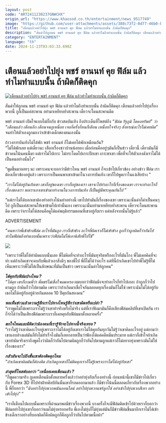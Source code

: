 ```yaml
---
layout: post
code: "ART2411230237GNWCHX"
origin_url: "https://www.khaosod.co.th/entertainment/news_9517749"
image: "https://github.com/user-attachments/assets/388c73f2-0d77-46b0-bd5f-019945f0773e"
title: "เตือนแล้วอย่าไปยุ่ง พชร์ อานนท์ คุย ฟิล์ม แล้วทำไมทำแบบนั้น ถ้าผิดก็ติดคุก"
description: "ลั่นด่าให้ถูกคน พชร์ อานนท์ คุย ฟิล์ม แล้วทำไมถึงทำแบบนั้น ถ้าผิดก็ติดคุก เตือนแล้วอย่าไปยุ่งเรื่องพวกนี้ กูก็เป็นแค่สะพาน อย่ามาเหยียบย่ำสะพาน"
category: "ENTERTAINMENT"
language: "th"
date: 2024-11-23T03:03:33.690Z
---
```


# เตือนแล้วอย่าไปยุ่ง พชร์ อานนท์ คุย ฟิล์ม แล้วทำไมทำแบบนั้น ถ้าผิดก็ติดคุก

[![เตือนแล้วอย่าไปยุ่ง พชร์ อานนท์ คุย ฟิล์ม แล้วทำไมทำแบบนั้น ถ้าผิดก็ติดคุก](https://www.khaosod.co.th/wpapp/uploads/2024/11/pojfilmks2311679998.jpg "เตือนแล้วอย่าไปยุ่ง พชร์ อานนท์ คุย ฟิล์ม แล้วทำไมทำแบบนั้น ถ้าผิดก็ติดคุก")](https://www.khaosod.co.th/wpapp/uploads/2024/11/pojfilmks2311679998.jpg)

ลั่นด่าให้ถูกคน พชร์ อานนท์ คุย ฟิล์ม แล้วทำไมถึงทำแบบนั้น ถ้าผิดก็ติดคุก เตือนแล้วอย่าไปยุ่งเรื่องพวกนี้ กูก็เป็นแค่สะพาน อย่ามาเหยียบย่ำสะพาน เดี๋ยวจะโดนสะพานดีด

พชร์ อานนท์ เปิดใจแบบไม่กั๊กกับ ข่าวสดบันเทิง ถึงประเด็นที่โพสต์ถึง _“ฟิล์ม รัฐภูมิ โตคงทรัพย์” ว่า “เตือนแล้ว เตือนอีก เตือนจนกูเหนื่อย เจอกี่ครั้งกี่หนก็เตือน เหนื่อยใจจริงๆ สังหรณ์อะไรไม่เคยผิด”_ จนทำให้ตัวเองถูกมองว่าเข้าข้างเด็กของตนเองนั้น

ถ้าวงการบันเทิงไม่ได้พัก พชร์ อานนท์ ก็ไม่เคยได้พักเหมือนกัน?  
“ไม่ได้พักเลย แต่เดี๋ยวนะ เสือกเรื่องชาวบ้านน้อยลง เมื่อก่อนคืออยู่ๆมันก็เป็นข่าว เดี๋ยวนี้ เดี๋ยวมันก็มีข่าวคนโน้นคนนี้มา แต่เราไม่ไปเกาะ ไม่กระโดดไปเกาะปีกเขา เกาะขาเขา เพื่อที่จะให้ตัวเองดังเราไม่ได้เป็นคนอย่างนั้นไง”

“พูดขึ้นมาลอยๆ นะ เพราะคนจะบอกว่ามีข่าวไหน พชร์ อานนท์ ก็จะเข้าไปเกี่ยวข้อง อย่างข่าว ฟิล์ม เราต้องเกี่ยวข้องอยู่แล้ว เพราะเราเป็นคนพาเขาเข้ามาในวงการบันเทิง เขาก็ไปพูดเราในแง่เสียบ้าง ”

_“เราไม่ได้อยู่กินกับเขา เขาก็อยู่ของเขา เราก็อยู่ของเรา เขาจะไปทำอะไรก็เรื่องของเขา เราจะทำอะไรก็เรื่องของเรา พอเราเอาเขาเข้ามาทำงานในวงการบันเทิง ก็เป็นผู้มีพระคุณกันไป ”_

“แต่เราไม่ได้บอกเขาต้องทำอย่างโน้นทำอย่างนี้ เขาไปทำมันก็เรื่องของเขา เพราะฉะนั้นด่าก็ด่าเป็นคนๆไป กูก็เป็นแค่สะพานให้เขาข้ามไปเท่านั้นเอง เพราะฉะนั้นอย่ามาเหยียบย่ำสะพาน เดี๋ยวจะโดนสะพานดีด เพราะว่าเราไม่ได้สอนคือดูได้แค่พฤติกรรมตอนที่เขาอยู่กับเรา แต่หลังจากนั้นไม่รู้แล้ว”

ADVERTISEMENT

_“คนหาว่าพี่เข้าข้างฟิล์ม อะไรที่มันถูก เราก็เข้าข้าง อะไรที่ผิดเราก็ไม่เข้าข้าง ถูกก็ว่าถูกผิดก็ว่ากันไป ทำไมฟิล์มถึงทำแบบนั้นเพราะว่าฟิล์มไม่ได้เอานิสัยพี่ไปใช้”_

[![](https://www.khaosod.co.th/wpapp/uploads/2024/11/pojfilmks2311671.jpg)](https://www.khaosod.co.th/wpapp/uploads/2024/11/pojfilmks2311671.jpg)

“เพราะว่าพี่ไม่ได้ทำผิดแบบนั้นเลย พี่ไม่คิดที่จะทำอะไรที่มันทุจริตหรืออะไรที่มันโกง พี่ไม่เคยคิดที่จะทำ แต่ถ้าเกิดเขาจะคบกับพี่แล้วเอาสิ่งดีๆ ของพี่ไป พี่ก็ไม่ได้ว่าอะไร แต่ทีนี้ถ้าเกิดเขาไปทำพี่ไม่รู้พี่ไม่เห็นเพราะว่าพี่ไม่ได้เป็นลักษณะที่มันเป็นข่าว เพราะฉะนั้นด่าให้ถูกคน”

**_ได้คุยกับฟิล์มบ้างไหม ?_**  
_“ได้คุย เขาก็ถามพี่ว่า พี่พชร์ไม่เชื่อใจผมเหรอ_ ผมบอกว่าฟิล์มมึงจะทำอะไรก็ทำไปเถอะ ถ้าถูกก็ว่าไปตามถูก ถ้าผิดก็ว่าไปตามผิด เพราะว่าถ้าเกิดมาเชื่อใจกันตลอดทุกเรื่องมันก็ไม่ใช่ เพราะฉันไม่ได้อยู่กับเธอไม่ได้อยู่กับอยู่ด้วยกันตลอด 10 ปีคุยกันสองคน”

_**พอเห็นข่าวแล้วความรู้สึกเราไปทางไหนรู้สึกว่าเขาผิดหรือเปล่า ?**_  
“เราพูดไม่ได้เพราะเราไม่รู้ว่าเขาทำจริงหรือไม่จริง แต่ที่เราฟังมามันก็คือเสียงฟิล์มคลิปที่เขาเปิดกัน เราก็จำได้ว่าเป็นเสียงฟิล์มเพราะเราก็เคยคุยกับฟิล์มมาตั้งหลายครั้ง”

_**ตกใจไหมและมีคิดว่าน้องคนที่เรารู้จักจะไปทางนี้จริงเหรอ ?**_  
“เราไม่รู้ว่าเขาคิดอะไรอยู่เพราะเราไม่ได้อยู่กับเขาเราไม่ได้คุยกันทุกวันไม่รู้ว่าเขาคิดอะไรอยู่ แต่ถามว่าเขาแอบอ้างแต่มันก็ยังไม่สำเร็จไงมันก็เลยกลายเป็นว่าฟ้องได้แค่คดีหมิ่นประมาท แต่เราก็เข้าใจถ้าเกิดเขาทำผิดจริงเราถึงพูดไงว่าผิดก็ว่ากันไปตามผิดถูกก็ว่ากันไปตามถูกแต่เราก็ไม่อยากยุ่งเพราะมันไม่ใช่เรื่องของเรา”

_**กลัวมันจะไปถึงขั้นเขาต้องติดคุกไหม**_  
_“ถ้าเกิดเขาผิดมันก็ต้องติด ถ้าเกิดถูกเขาก็ไม่ติดคุกเราก็ไม่รู้เพราะเราไม่ได้อยู่กับเขา”_

_**ล่าสุดที่โพสต์บอกว่า “เหนื่อยเคยเตือนแล้ว ?**_  
“ก็พูดความจริง กูเคยเตือนมึงตั้งหลายครั้งแล้วว่าอย่ายุ่งกับเรื่องอย่างนี้ ก่อนหน้านี้เขาก็มีข่าวไปเกี่ยวกับ Forex 3D ที่ไปทำฝ่ายศิลป์อันนั้นเขาก็รอดออกมาแล้ว ก็มีข่าวโน้นนี้ตลอดเกี่ยวกับเรื่องพวกอย่างนี้ พี่ก็บอกว่า _“มึงอย่าไปยุ่งพวกพนันออนไลน์ อย่าไปยุ่งพวกแชร์ลูกโซ่ อย่าเข้าไปยุ่งพวกสีเทา อย่าเข้าไปยุ่ง”_ ”

“เราก็เตือนไปแบบนั้นเพราะที่ผ่านมาพอมีข่าวเรื่องพวกนี้ บางครั้งก็จะมีฟิล์มติดเข้าไปด้วยเราก็บอกว่าฟิล์มอย่าไปยุ่งเขาก็บอกว่าผมไม่ยุ่งหรอกครับ พี่เองไม่ยุ่งก็ไม่ยุ่งแต่มันก็มีข่าวฟิล์มขึ้นมาอีกเราไม่ได้เข้าข้างเด็กเราอย่างที่บอกผิดก็คือผิดถูกก็คือถูกก็ว่ากันไปตามเนื้อผ้า”